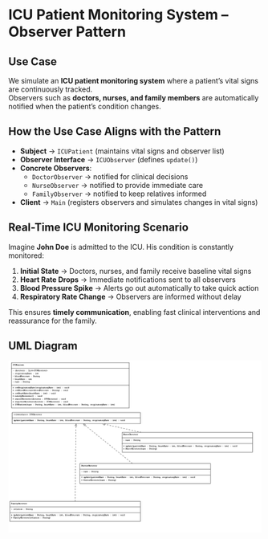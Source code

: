 #  ICU Patient Monitoring System – Observer Pattern  

##  Use Case  
We simulate an **ICU patient monitoring system** where a patient’s vital signs are continuously tracked.  
Observers such as **doctors, nurses, and family members** are automatically notified when the patient’s condition changes.  

## How the Use Case Aligns with the Pattern  

- **Subject** → `ICUPatient` (maintains vital signs and observer list)  
- **Observer Interface** → `ICUObserver` (defines `update()`)  
- **Concrete Observers**:  
  - `DoctorObserver` → notified for clinical decisions  
  - `NurseObserver` → notified to provide immediate care  
  - `FamilyObserver` → notified to keep relatives informed  
- **Client** → `Main` (registers observers and simulates changes in vital signs)  

##  Real-Time ICU Monitoring Scenario  

Imagine **John Doe** is admitted to the ICU. His condition is constantly monitored:  

1. **Initial State** → Doctors, nurses, and family receive baseline vital signs  
2. **Heart Rate Drops** → Immediate notifications sent to all observers  
3. **Blood Pressure Spike** → Alerts go out automatically to take quick action  
4. **Respiratory Rate Change** → Observers are informed without delay  

This ensures **timely communication**, enabling fast clinical interventions and reassurance for the family.  

##  UML Diagram  
![OBSERVER UML](ObserverUML.png)  
